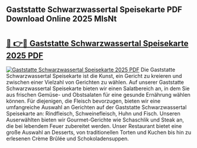 ## Gaststatte Schwarzwassertal Speisekarte PDF Download Online 2025 MlsNt

# <h2><a href="http://gc5nd5.nevu.top/?p=Gaststatte+Schwarzwassertal+Speisekarte">🔗 👉🔴 Gaststatte Schwarzwassertal Speisekarte 2025 PDF</a></h2>

[![Gaststatte Schwarzwassertal Speisekarte 2025 PDF](https://i.imgur.com/dBaPXMq.png)](http://gc5nd5.nevu.top/?p=Gaststatte+Schwarzwassertal+Speisekarte)
Die Gaststatte Schwarzwassertal Speisekarte ist die Kunst, ein Gericht zu kreieren und zwischen einer Vielzahl von Gerichten zu wählen. Auf unserer Gaststatte Schwarzwassertal Speisekarte bieten wir einen Salatbereich an, in dem Sie aus frischen Gemüse- und Obstsalaten für eine gesunde Ernährung wählen können. Für diejenigen, die Fleisch bevorzugen, bieten wir eine umfangreiche Auswahl an Gerichten auf der Gaststatte Schwarzwassertal Speisekarte an: Rindfleisch, Schweinefleisch, Huhn und Fisch. Unseren Auserwählten bieten wir Gourmet-Gerichte wie Schaschlik und Steak an, die bei lebendem Feuer zubereitet werden. Unser Restaurant bietet eine große Auswahl an Desserts, von traditionellen Torten und Kuchen bis hin zu erlesenen Crème Brûlée und Schokoladensuppen.

